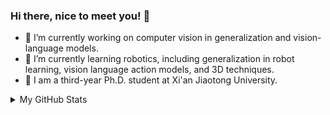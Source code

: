 ### Hi there, nice to meet you! 👋 

- 🔭 I’m currently working on computer vision in generalization and vision-language models.
- 🌱 I’m currently learning robotics, including generalization in robot learning, vision language action models, and 3D techniques.
- 🏫 I am a third-year Ph.D. student at Xi'an Jiaotong University.
  
<details>
  <summary>My GitHub Stats</summary>
  <br>
  
<p align="center">
<img align="center" src="https://github-readme-stats.vercel.app/api?username=BaiShuanghao&show_icons=true&hide_title=false&count_private=true&hide=issues" />
</p>
</details>

<!--
Related source is copied from: https://github.com/yfzhang114/yfzhang114/tree/main

Here are some ideas to get you started:

- 🔭 I’m currently working on ...
- 🌱 I’m currently learning ...
- 👯 I’m looking to collaborate on ...
- 🤔 I’m looking for help with ...
- 💬 Ask me about ...
- 📫 How to reach me: ...
- 😄 Pronouns: ...
- ⚡ Fun fact: ...
-->
